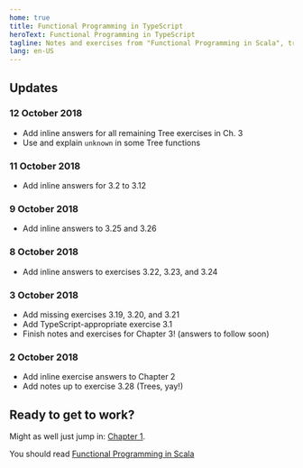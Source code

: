```yaml
---
home: true
title: Functional Programming in TypeScript
heroText: Functional Programming in TypeScript
tagline: Notes and exercises from "Functional Programming in Scala", translated to TypeScript
lang: en-US
---
```


## Updates

### 12 October 2018
* Add inline answers for all remaining Tree exercises in Ch. 3
* Use and explain `unknown` in some Tree functions

### 11 October 2018
* Add inline answers for 3.2 to 3.12

### 9 October 2018
* Add inline answers to 3.25 and 3.26

### 8 October 2018
* Add inline answers to exercises 3.22, 3.23, and 3.24

### 3 October 2018
* Add missing exercises 3.19, 3.20, and 3.21
* Add TypeScript-appropriate exercise 3.1
* Finish notes and exercises for Chapter 3! (answers to follow soon)

### 2 October 2018
* Add inline exercise answers to Chapter 2
* Add notes up to exercise 3.28 (Trees, yay!)

## Ready to get to work?
Might as well just jump in: [Chapter 1](/chapter_1.md).

You should read [Functional Programming in Scala](https://www.manning.com/books/functional-programming-in-scala)
